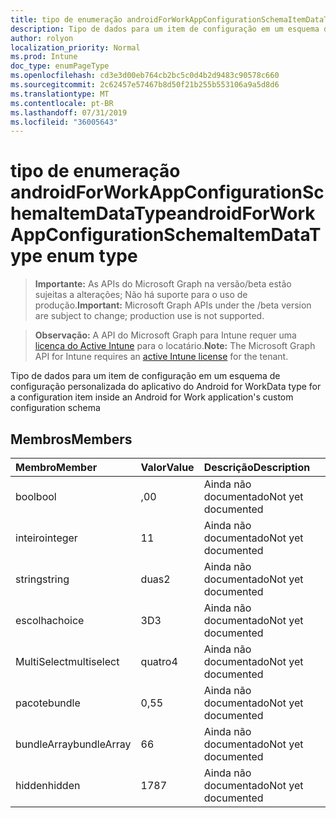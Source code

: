 ```yaml
---
title: tipo de enumeração androidForWorkAppConfigurationSchemaItemDataType
description: Tipo de dados para um item de configuração em um esquema de configuração personalizada do aplicativo do Android for Work
author: rolyon
localization_priority: Normal
ms.prod: Intune
doc_type: enumPageType
ms.openlocfilehash: cd3e3d00eb764cb2bc5c0d4b2d9483c90578c660
ms.sourcegitcommit: 2c62457e57467b8d50f21b255b553106a9a5d8d6
ms.translationtype: MT
ms.contentlocale: pt-BR
ms.lasthandoff: 07/31/2019
ms.locfileid: "36005643"
---
```

# <a name="androidforworkappconfigurationschemaitemdatatype-enum-type"></a><span data-ttu-id="2452b-103">tipo de enumeração androidForWorkAppConfigurationSchemaItemDataType</span><span class="sxs-lookup"><span data-stu-id="2452b-103">androidForWorkAppConfigurationSchemaItemDataType enum type</span></span>

> <span data-ttu-id="2452b-104">**Importante:** As APIs do Microsoft Graph na versão/beta estão sujeitas a alterações; Não há suporte para o uso de produção.</span><span class="sxs-lookup"><span data-stu-id="2452b-104">**Important:** Microsoft Graph APIs under the /beta version are subject to change; production use is not supported.</span></span>

> <span data-ttu-id="2452b-105">**Observação:** A API do Microsoft Graph para Intune requer uma [licença do Active Intune](https://go.microsoft.com/fwlink/?linkid=839381) para o locatário.</span><span class="sxs-lookup"><span data-stu-id="2452b-105">**Note:** The Microsoft Graph API for Intune requires an [active Intune license](https://go.microsoft.com/fwlink/?linkid=839381) for the tenant.</span></span>

<span data-ttu-id="2452b-106">Tipo de dados para um item de configuração em um esquema de configuração personalizada do aplicativo do Android for Work</span><span class="sxs-lookup"><span data-stu-id="2452b-106">Data type for a configuration item inside an Android for Work application's custom configuration schema</span></span>

## <a name="members"></a><span data-ttu-id="2452b-107">Membros</span><span class="sxs-lookup"><span data-stu-id="2452b-107">Members</span></span>
|<span data-ttu-id="2452b-108">Membro</span><span class="sxs-lookup"><span data-stu-id="2452b-108">Member</span></span>|<span data-ttu-id="2452b-109">Valor</span><span class="sxs-lookup"><span data-stu-id="2452b-109">Value</span></span>|<span data-ttu-id="2452b-110">Descrição</span><span class="sxs-lookup"><span data-stu-id="2452b-110">Description</span></span>|
|:---|:---|:---|
|<span data-ttu-id="2452b-111">bool</span><span class="sxs-lookup"><span data-stu-id="2452b-111">bool</span></span>|<span data-ttu-id="2452b-112">,0</span><span class="sxs-lookup"><span data-stu-id="2452b-112">0</span></span>|<span data-ttu-id="2452b-113">Ainda não documentado</span><span class="sxs-lookup"><span data-stu-id="2452b-113">Not yet documented</span></span>|
|<span data-ttu-id="2452b-114">inteiro</span><span class="sxs-lookup"><span data-stu-id="2452b-114">integer</span></span>|<span data-ttu-id="2452b-115">1</span><span class="sxs-lookup"><span data-stu-id="2452b-115">1</span></span>|<span data-ttu-id="2452b-116">Ainda não documentado</span><span class="sxs-lookup"><span data-stu-id="2452b-116">Not yet documented</span></span>|
|<span data-ttu-id="2452b-117">string</span><span class="sxs-lookup"><span data-stu-id="2452b-117">string</span></span>|<span data-ttu-id="2452b-118">duas</span><span class="sxs-lookup"><span data-stu-id="2452b-118">2</span></span>|<span data-ttu-id="2452b-119">Ainda não documentado</span><span class="sxs-lookup"><span data-stu-id="2452b-119">Not yet documented</span></span>|
|<span data-ttu-id="2452b-120">escolha</span><span class="sxs-lookup"><span data-stu-id="2452b-120">choice</span></span>|<span data-ttu-id="2452b-121">3D</span><span class="sxs-lookup"><span data-stu-id="2452b-121">3</span></span>|<span data-ttu-id="2452b-122">Ainda não documentado</span><span class="sxs-lookup"><span data-stu-id="2452b-122">Not yet documented</span></span>|
|<span data-ttu-id="2452b-123">MultiSelect</span><span class="sxs-lookup"><span data-stu-id="2452b-123">multiselect</span></span>|<span data-ttu-id="2452b-124">quatro</span><span class="sxs-lookup"><span data-stu-id="2452b-124">4</span></span>|<span data-ttu-id="2452b-125">Ainda não documentado</span><span class="sxs-lookup"><span data-stu-id="2452b-125">Not yet documented</span></span>|
|<span data-ttu-id="2452b-126">pacote</span><span class="sxs-lookup"><span data-stu-id="2452b-126">bundle</span></span>|<span data-ttu-id="2452b-127">0,5</span><span class="sxs-lookup"><span data-stu-id="2452b-127">5</span></span>|<span data-ttu-id="2452b-128">Ainda não documentado</span><span class="sxs-lookup"><span data-stu-id="2452b-128">Not yet documented</span></span>|
|<span data-ttu-id="2452b-129">bundleArray</span><span class="sxs-lookup"><span data-stu-id="2452b-129">bundleArray</span></span>|<span data-ttu-id="2452b-130">6</span><span class="sxs-lookup"><span data-stu-id="2452b-130">6</span></span>|<span data-ttu-id="2452b-131">Ainda não documentado</span><span class="sxs-lookup"><span data-stu-id="2452b-131">Not yet documented</span></span>|
|<span data-ttu-id="2452b-132">hidden</span><span class="sxs-lookup"><span data-stu-id="2452b-132">hidden</span></span>|<span data-ttu-id="2452b-133">178</span><span class="sxs-lookup"><span data-stu-id="2452b-133">7</span></span>|<span data-ttu-id="2452b-134">Ainda não documentado</span><span class="sxs-lookup"><span data-stu-id="2452b-134">Not yet documented</span></span>|





